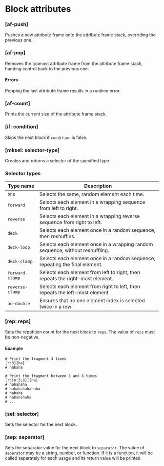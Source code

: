 # Block attributes

### [af-push]

Pushes a new attribute frame onto the attribute frame stack, overriding the previous one.

### [af-pop]

Removes the topmost attribute frame from the attribute frame stack, handing control back to the previous one.

#### Errors

Popping the last attribute frame results in a runtime error.

### [af-count]

Prints the current size of the attribute frame stack.

### [if: condition]

Skips the next block if `condition` is false.

### [mksel: selector-type]

Creates and returns a selector of the specified type.

### Selector types

|Type name      |Description                                                                  |
|---------------|-----------------------------------------------------------------------------|
|`one`          |Selects the same, random element each time.                                  |
|`forward`      |Selects each element in a wrapping sequence from left to right.              |
|`reverse`      |Selects each element in a wrapping reverse sequence from right to left.      |
|`deck`         |Selects each element once in a random sequence, then reshuffles.             |
|`deck-loop`    |Selects each element once in a wrapping random sequence, without reshuffling.|
|`deck-clamp`   |Selects each element once in a random sequence, repeating the final element. |
|`forward-clamp`|Selects each element from left to right, then repeats the right-most element.|
|`reverse-clamp`|Selects each element from right to left, then repeats the left-most element. |
|`no-double`    |Ensures that no one element index is selected twice in a row.                |

### [rep: reps]

Sets the repetition count for the next block to `reps`.
The value of `reps` must be non-negative.

#### Example

```rant
# Print the fragment 3 times
[r:3]{ha}
# hahaha

# Print the fragment between 3 and 8 times
[r:[n:3;8]]{ha}
# hahahaha
# hahahahahahaha
# hahaha
# hahahahaha
# ...
```

### [sel: selector]

Sets the selector for the next block.

### [sep: separator]

Sets the separator value for the next block to `separator`.
The value of `separator` may be a string, number, or function.
If it is a function, it will be called separately for each usage and its return value will be printed.
